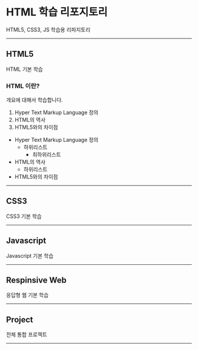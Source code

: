# HTML 학습 리포지토리
HTML5, CSS3, JS 학습용 리파지토리

-----------

## HTML5 
HTML 기본 학습

### HTML 이란?
개요에 대해서 학습합니다.
1. Hyper Text Markup Language 정의 
2. HTML의 역사
3. HTML5와의 차이점 

- Hyper Text Markup Language 정의 
  - 하위리스트
      - 최하위리스트
- HTML의 역사
  - 하위리스트
- HTML5와의 차이점  
 
-----------------------

## CSS3
CSS3 기본 학습 

------------

## Javascript
Javascript 기본 학습 

---------------

## Respinsive Web
응답형 웹 기본 학습 

--------------

## Project
전체 통합 프로젝트 

-----------------

